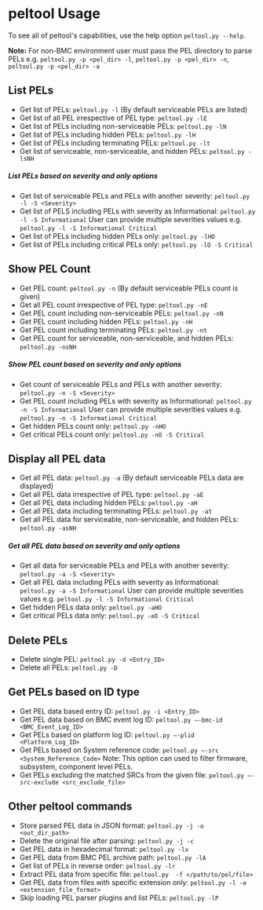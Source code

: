 # peltool Usage

To see all of peltool's capabilities, use the help option `peltool.py --help`.

**Note:** For non-BMC environment user must pass the PEL directory to parse PELs
          e.g. `peltool.py -p <pel_dir> -l`, `peltool.py -p <pel_dir> -n`,
               `peltool.py -p <pel_dir> -a`

## List PELs

- Get list of PELs: `peltool.py -l` (By default serviceable PELs are listed)
- Get list of all PEL irrespective of PEL type: `peltool.py -lE`
- Get list of PELs including non-serviceable PELs: `peltool.py -lN`
- Get list of PELs including hidden PELs: `peltool.py -lH`
- Get list of PELs including terminating PELs: `peltool.py -lt`
- Get list of serviceable, non-serviceable, and hidden PELs: `peltool.py -lsNH`

##### List PELs based on severity and only options

- Get list of serviceable PELs and PELs with another severity: `peltool.py -l -S <Severity>`
- Get list of PELS including PELs with severity as Informational: `peltool.py -l -S Informational`
  User can provide multiple severities values e.g. `peltool.py -l -S Informational Critical`
- Get list of PELs including hidden PELs only: `peltool.py -lHO`
- Get list of PELs including critical PELs only: `peltool.py -lO -S Critical`

## Show PEL Count

- Get PEL count: `peltool.py -n` (By default serviceable PELs count is given)
- Get all PEL count irrespective of PEL type: `peltool.py -nE`
- Get PEL count including non-serviceable PELs: `peltool.py -nN`
- Get PEL count including hidden PELs: `peltool.py -nH`
- Get PEL count including terminating PELs: `peltool.py -nt`
- Get PEL count for serviceable, non-serviceable, and hidden PELs: `peltool.py -nsNH`

##### Show PEL count based on severity and only options

- Get count of serviceable PELs and PELs with another severity: `peltool.py -n -S <Severity>`
- Get PEL count including PELs with severity as Informational: `peltool.py -n -S Informational`
  User can provide multiple severities values e.g. `peltool.py -n -S Informational Critical`
- Get hidden PELs count only: `peltool.py -nHO`
- Get critical PELs count only: `peltool.py -nO -S Critical`

## Display all PEL data

- Get all PEL data: `peltool.py -a` (By default serviceable PELs data are displayed)
- Get all PEL data irrespective of PEL type: `peltool.py -aE`
- Get all PEL data including hidden PELs: `peltool.py -aH`
- Get all PEL data including terminating PELs: `peltool.py -at`
- Get all PEL data for serviceable, non-serviceable, and hidden PELs: `peltool.py -asNH`

##### Get all PEL data based on severity and only options

- Get all data for serviceable PELs and PELs with another severity: `peltool.py -a -S <Severity>`
- Get all PEL data including PELs with severity as Informational: `peltool.py -a -S Informational`
  User can provide multiple severities values e.g. `peltool.py -l -S Informational Critical`
- Get hidden PELs data only: `peltool.py -aHO`
- Get critical PELs data only: `peltool.py -aO -S Critical`

## Delete PELs

- Delete single PEL: `peltool.py -d <Entry_ID>`
- Delete all PELs: `peltool.py -D`

## Get PELs based on ID type

- Get PEL data based entry ID: `peltool.py -i <Entry_ID>`
- Get PEL data based on BMC event log ID: `peltool.py —-bmc-id <BMC_Event_Log_ID>`
- Get PELs based on platform log ID: `peltool.py —-plid <Platform_Log_ID>`
- Get PELs based on System reference code: `peltool.py —-src <System_Reference_Code>`
  Note: This option can used to filter firmware, subsystem, component level PELs.
- Get PELs excluding the matched SRCs from the given file:  `peltool.py —-src-exclude <src_exclude_file>`

## Other peltool commands

- Store parsed PEL data in JSON format: `peltool.py -j -o <out_dir_path>`
- Delete the original file after parsing: `peltool.py -j -c`
- Get PEL data in hexadecimal format: `peltool.py -lx`
- Get PEL data from BMC PEL archive path: `peltool.py -lA`
- Get list of PELs in reverse order: `peltool.py -lr`
- Extract PEL data from specific file: `peltool.py  -f </path/to/pel/file>`
- Get PEL data from files with specific extension only: `peltool.py -l -e <extension_file_format>`
- Skip loading PEL parser plugins and list PELs: `peltool.py -lP`
